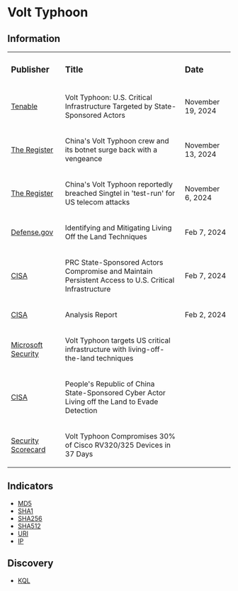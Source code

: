 # Volt Typhoon

## Information
<table>
  <tr>
    <td>
      <h3>Publisher</h3>
    </td>
    <td>
      <h3>Title</h3>
    </td>
    <td>
      <h3>Date</h3>
    </td>
  </tr>
  <tr>
    <td>
      <a href="https://www.tenable.com/blog/volt-typhoon-u-s-critical-infrastructure-targeted-by-state-sponsored-actors">Tenable</a>
    </td>
    <td>
      <p>Volt Typhoon: U.S. Critical Infrastructure Targeted by State-Sponsored Actors</p>
    </td>
    <td>
      <p>November 19, 2024</p>
    </td>
  </tr>
  <tr>
    <td>
      <a href="https://www.theregister.com/2024/11/13/china_volt_typhoon_back/?td=keepreading">The Register</a>
    </td>
    <td>
      <p>China's Volt Typhoon crew and its botnet surge back with a vengeance</p>
    </td>
    <td>
      <p>November 13, 2024</p>
    </td>
  </tr>
  <tr>
    <td>
      <a href="https://www.theregister.com/2024/11/06/chinas_volt_typhoon_breached_singtel/">The Register</a>
    </td>
    <td>
      <p>China's Volt Typhoon reportedly breached Singtel in 'test-run' for US telecom attacks</p>
    </td>
    <td>
      <p>November 6, 2024</p>
    </td>
  </tr>
  <tr>
    <td>
      <a href="https://media.defense.gov/2024/Feb/07/2003389936/-1/-1/0/JOINT-GUIDANCE-IDENTIFYING-AND-MITIGATING-LOTL.PDF">Defense.gov</a>
    </td>
    <td>
      <p>Identifying and Mitigating Living Off the Land Techniques</p>
    </td>
    <td>
      <p>Feb 7, 2024</p>
    </td>
  </tr>
  <tr>
    <td>
      <a href="https://www.cisa.gov/news-events/cybersecurity-advisories/aa24-038a">CISA</a>
    </td>
    <td>
      <p>PRC State-Sponsored Actors Compromise and Maintain Persistent Access to U.S. Critical Infrastructure</p>
    </td>
    <td>
      <p>Feb 7, 2024</p>
    </td>
  </tr>
  <tr>
    <td>
      <a href="https://www.cisa.gov/sites/default/files/2024-02/MAR-10448362.c1.v1.CLEAR_.pdf">CISA</a>
    </td>
    <td>
      <p>Analysis Report</p>
    </td>
    <td>
      <p>Feb 2, 2024</p>
    </td>
  </tr>
  <tr>
    <td>
      <a href="https://www.microsoft.com/en-us/security/blog/2023/05/24/volt-typhoon-targets-us-critical-infrastructure-with-living-off-the-land-techniques/">Microsoft Security</a>
    </td>
    <td>
      <p>Volt Typhoon targets US critical infrastructure with living-off-the-land techniques</p>
    </td>
    <td>
      <p></p>
    </td>
  </tr>
  <tr>
    <td>
      <a href="https://www.cisa.gov/news-events/cybersecurity-advisories/aa23-144a">CISA</a>
    </td>
    <td>
      <p>People's Republic of China State-Sponsored Cyber Actor Living off the Land to Evade Detection</p>
    </td>
    <td>
      <p></p>
    </td>
  </tr>
  <tr>
    <td>
      <a href="https://resources.securityscorecard.com/research/volt-typhoon">Security Scorecard</a>
    </td>
    <td>
      <p>Volt Typhoon Compromises 30% of Cisco RV320/325 Devices in 37 Days</p>
    </td>
    <td>
      <p></p>
    </td>
  </tr>
</table>

## Indicators
- <a href="https://github.com/PudgyDragon/IOCs/blob/main/All/Volt%20Typhoon/samples.md5">MD5</a>
- <a href="https://github.com/PudgyDragon/IOCs/blob/main/All/Volt%20Typhoon/samples.sha1">SHA1</a>
- <a href="https://github.com/PudgyDragon/IOCs/blob/main/All/Volt%20Typhoon/samples.sha256">SHA256</a>
- <a href="https://github.com/PudgyDragon/IOCs/blob/main/All/Volt%20Typhoon/samples.sha512">SHA512</a>
- <a href="https://github.com/PudgyDragon/IOCs/blob/main/All/Volt%20Typhoon/uri.txt">URI</a>
- <a href="https://github.com/PudgyDragon/IOCs/blob/main/All/Volt%20Typhoon/IPs.txt">IP</a>

## Discovery
- <a href="https://github.com/PudgyDragon/IOCs/blob/main/All/Volt%20Typhoon/KQL.txt">KQL</a>
